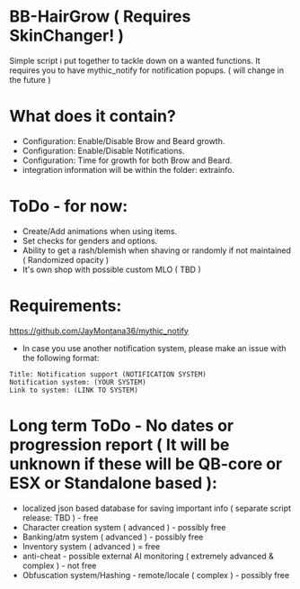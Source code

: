 # BB-HairGrow ( Requires SkinChanger! )
Simple script i put together to tackle down on a wanted functions.
It requires you to have mythic_notify for notification popups. ( will change in the future )

# What does it contain?
- Configuration: Enable/Disable Brow and Beard growth.
- Configuration: Enable/Disable Notifications.
- Configuration: Time for growth for both Brow and Beard.
- integration information will be within the folder: extrainfo.

# ToDo - for now:
- Create/Add animations when using items.
- Set checks for genders and options.
- Ability to get a rash/blemish when shaving or randomly if not maintained ( Randomized opacity )
- It's own shop with possible custom MLO ( TBD )

# Requirements:
https://github.com/JayMontana36/mythic_notify
- In case you use another notification system, please make an issue with the following format:
```
Title: Notification support (NOTIFICATION SYSTEM)
Notification system: (YOUR SYSTEM)
Link to system: (LINK TO SYSTEM)
```




# Long term ToDo - No dates or progression report ( It will be unknown if these will be QB-core or ESX or Standalone based ):
- localized json based database for saving important info ( separate script release: TBD ) - free
- Character creation system ( advanced ) - possibly free
- Banking/atm system ( advanced ) - possibly free
- Inventory system ( advanced ) = free
- anti-cheat - possible external AI monitoring ( extremely advanced & complex ) - not free
- Obfuscation system/Hashing - remote/locale ( complex ) - possibly free
